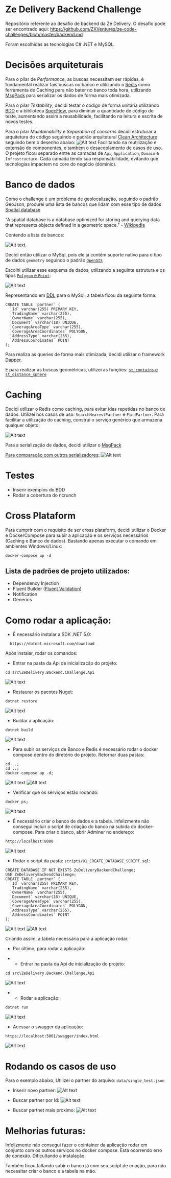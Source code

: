 # Ze Delivery Backend Challenge

Repositório referente ao desafio de backend da Zé Delivery. O desafio pode ser encontrado aqui: https://github.com/ZXVentures/ze-code-challenges/blob/master/backend.md

  Foram escolhidas as tecnologias C# .NET e MySQL.


# Decisões arquiteturais

  Para o pilar de *Performance*, as buscas necessitam ser rápidas, é fundamental realizar tais buscas no banco e utilizando o [Redis](https://redis.io) como ferramenta de Caching para não bater no banco toda hora, utilizando [MsgPack](https://msgpack.org) para serializar os dados de forma mais otimizada.

  Para o pilar *Testability*, decidi testar o código de forma unitária utilizando [BDD](https://pt.wikipedia.org/wiki/Behavior_Driven_Development) e a biblioteca [SpecFlow](https://specflow.org), para diminuir a quantidade de código de teste, aumentando assim a reusabilidade, facilitando na leitura e escrita de novos testes.

  Para o pilar *Maintainability* e *Separation of concerns* decidi estruturar a arquitetura do código seguindo o padrão arquitetural [Clean Architecture](https://blog.cleancoder.com/uncle-bob/2012/08/13/the-clean-architecture.html) seguindo bem o desenho abaixo: 
  ![Alt text](images/cleanarch.jpg "Title")
  Facilitando na reutilização e extensão de componentes, e também o desacoplamento de casos de uso.
  O projeto ficou separado entre as camadas de `Api`, `Application`, `Domain` e `Infrastructure`. Cada camada tendo sua responsabilidade, evitando que tecnologias impactem no core do negócio (domínio).

# Banco de dados

Como o challenge é um problema de geolocalização, seguindo o padrão GeoJson, procurei uma lista de bancos que lidam com esse tipo de dados [Spatial database](https://en.wikipedia.org/wiki/Spatial_database) 

"A spatial database is a database optimized for storing and querying data that represents objects defined in a geometric space." - [Wikipedia](https://en.wikipedia.org/wiki/Spatial_database)

Contendo a lista de bancos: 

![Alt text](images/databases.png "Title")

Decidi então utilizar o MySql, pois ele já contém suporte nativo para o tipo de dados `geometry` seguindo o padrão [`OpenGIS`](https://web.archive.org/web/20130430004440/http://dev.mysql.com/doc/refman/5.5/en/gis-introduction.html)

Escolhi utilizar esse esquema de dados, utilizando a seguinte estrutura e os tipos [`Polygon` e `Point`](https://dev.mysql.com/doc/refman/5.7/en/gis-polygon-property-functions.html):

![Alt text](images/emr.png "Title")

Representando em [DDL](scripts/01_CREATE_DATABASE_SCRIPT.sql) para o MySql, a tabela ficou da seguinte forma:
```
CREATE TABLE `partner` (
  `Id` varchar(255) PRIMARY KEY,
  `TradingName` varchar(255),
  `OwnerName` varchar(255),
  `Document` varchar(18) UNIQUE,
  `CoverageAreaType` varchar(255),
  `CoverageAreaCoordinates` POLYGON,
  `AddressType` varchar(255),
  `AddressCoordinates` POINT
);
```

Para realiza as queries de forma mais otimizada, decidi utilizar o framework [Dapper](https://dapper-tutorial.net).

E para realizar as buscas geométricas, utilizei as funções: [`st_contains` e `st_distance_sphere`](https://dev.mysql.com/doc/refman/5.6/en/spatial-relation-functions-object-shapes.html)

# Caching

  Decidi utilizar o Redis como caching, para evitar idas repetidas no banco de dados. Utilizei nos casos de uso: `SearchNearestPartner` e `FindPartner`.
  Para facilitar a utilização do caching, construi o serviço genérico que armazena qualquer objeto:

![Alt text](images/cacheservice.png "Title")

Para a serialização de dados, decidi utilizar o [MsgPack](https://msgpack.org)


[Para comparação com outros serializadores](https://medium.com/@maximn/serialization-performance-comparison-xml-binary-json-p-ad737545d227):
![Alt text](images/msgpack.png "Title")

# Testes
 - Inserir exemplos do BDD
 - Rodar a cobertura do ncrunch 

# Cross Plataform

Para cumprir com o requisito de ser cross plataform, decidi utilizar o Docker e DockerCompose para subir a aplicação e os serviços necessários (Caching e Banco de dados). Bastando apenas executar o comando em ambientes Windows/Linux:
```
docker-compose up -d
```

## Lista de padrões de projeto utilizados:
 - Dependency Injection
 - Fluent Builder ([Fluent Validation](https://fluentvalidation.net))
 - Notification
 - Generics


 # Como rodar a aplicação:
  
  - É necessário instalar a SDK .NET 5.0:
```
  https://dotnet.microsoft.com/download
```

  Após instalar, rodar os comandos:

- Entrar na pasta da Api de inicialização do projeto:

```
cd src\ZeDelivery.Backend.Challenge.Api
```
![Alt text](images/1.png "Title")


- Restaurar os pacotes Nuget:
```
dotnet restore
```
![Alt text](images/2.png "Title")

- Buildar a aplicação:
```
dotnet build
```
![Alt text](images/3.png "Title")


  - Para subir os serviços de Banco e Redis é necessário rodar o docker compose dentro do diretório do projeto. Retornar duas pastas: 
```
cd ..;
cd ..;
docker-compose up -d;
```
![Alt text](images/4.png "Title")
![Alt text](images/5.png "Title")



- Verificar que os serviços estão rodando:

```
docker ps;
```
![Alt text](images/6.png "Title")


- É necessário criar o banco de dados e a tabela. Infelizmente não consegui incluir o script de criação do banco na subida do docker-compose. Para criar o banco, abrir Adminer no endereço: 
```
http://localhost:8080
```
![Alt text](images/7.png "Title")


- Rodar o script da pasta: `scripts/01_CREATE_DATABASE_SCRIPT.sql`:
```
CREATE DATABASE IF NOT EXISTS ZeDeliveryBackendChallenge;
USE ZeDeliveryBackendChallenge;
CREATE TABLE `partner` (
  `Id` varchar(255) PRIMARY KEY,
  `TradingName` varchar(255),
  `OwnerName` varchar(255),
  `Document` varchar(18) UNIQUE,
  `CoverageAreaType` varchar(255),
  `CoverageAreaCoordinates` POLYGON,
  `AddressType` varchar(255),
  `AddressCoordinates` POINT
);

```
![Alt text](images/8.png "Title")
![Alt text](images/9.png "Title")

Criando assim, a tabela necessária para a aplicação rodar.


- Por último, para rodar a aplicação:

- - Entrar na pasta da Api de inicialização do projeto:

```
cd src\ZeDelivery.Backend.Challenge.Api
```
![Alt text](images/1.png "Title")

 - - Rodar a aplicação: 
```
dotnet run
```
![Alt text](images/10.png "Title")


- Acessar o swagger da aplicação:

```
https://localhost:5001/swagger/index.html
```
![Alt text](images/11.png "Title")

# Rodando os casos de uso 
Para o exemplo abaixo, Utilizei o partner do arquivo: `data/single_test.json`

- Inserir novo partner:
![Alt text](images/12.png "Title")

- Buscar partner por Id:
![Alt text](images/13.png "Title")

- Buscar partnet mais proximo:
![Alt text](images/14.png "Title")



# Melhorias futuras:

  Infelizmente não consegui fazer o cointainer da aplicação rodar em conjunto com os outros serviços no docker compose. Está ocorrendo erro de conexão. Dificultando a instalação.

  Também ficou faltando subir o banco já com seu script de criação, para não necessitar criar o banco e a tabela na mão.
